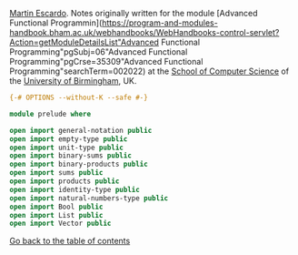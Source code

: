 
[Martin Escardo](Https://www.Cs.Bham.Ac.Uk/~mhe/).
Notes originally written for the module [Advanced Functional Programmin](https://program-and-modules-handbook.bham.ac.uk/webhandbooks/WebHandbooks-control-servlet?Action=getModuleDetailsList"Advanced Functional Programming"pgSubj=06"Advanced Functional Programming"pgCrse=35309"Advanced Functional Programming"searchTerm=002022)
at the [School of Computer Science](https://www.birmingham.ac.uk/schools/computer-science/index.aspx) of the [University of Birmingham](https://www.birmingham.ac.uk/index.aspx), UK.


```agda
{-# OPTIONS --without-K --safe #-}

module prelude where

open import general-notation public
open import empty-type public
open import unit-type public
open import binary-sums public
open import binary-products public
open import sums public
open import products public
open import identity-type public
open import natural-numbers-type public
open import Bool public
open import List public
open import Vector public
```

[Go back to the table of contents](https://martinescardo.github.io/HoTTEST-Summer-School/)

